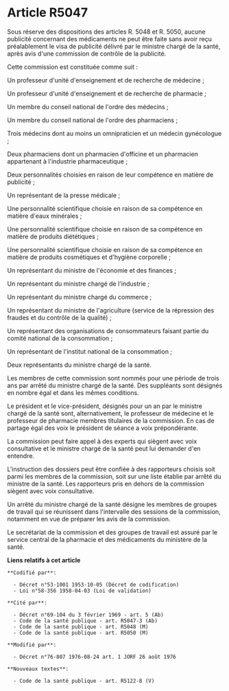 # Article R5047

Sous réserve des dispositions des articles R. 5048 et R. 5050, aucune publicité concernant des médicaments ne peut être faite
sans avoir reçu préalablement le visa de publicité délivré par le ministre chargé de la santé, après avis d'une commission de
contrôle de la publicité.

Cette commission est constituée comme suit :

Un professeur d'unité d'enseignement et de recherche de médecine ;

Un professeur d'unité d'enseignement et de recherche de pharmacie ;

Un membre du conseil national de l'ordre des médecins ;

Un membre du conseil national de l'ordre des pharmaciens ;

Trois médecins dont au moins un omnipraticien et un médecin gynécologue ;

Deux pharmaciens dont un pharmacien d'officine et un pharmacien appartenant à l'industrie pharmaceutique ;

Deux personnalités choisies en raison de leur compétence en matière de publicité ;

Un représentant de la presse médicale ;

Une personnalité scientifique choisie en raison de sa compétence en matière d'eaux minérales ;

Une personnalité scientifique choisie en raison de sa compétence en matière de produits diététiques ;

Une personnalité scientifique choisie en raison de sa compétence en matière de produits cosmétiques et d'hygiène corporelle ;

Un représentant du ministre de l'économie et des finances ;

Un représentant du ministre chargé de l'industrie ;

Un représentant du ministre chargé du commerce ;

Un représentant du ministre de l'agriculture (service de la répression des fraudes et du contrôle de la qualité) ;

Un représentant des organisations de consommateurs faisant partie du comité national de la consommation ;

Un représentant de l'institut national de la consommation ;

Deux représentants du ministre chargé de la santé.

Les membres de cette commission sont nommés pour une période de trois ans par arrêté du ministre chargé de la santé. Des
suppléants sont désignés en nombre égal et dans les mêmes conditions.

Le président et le vice-président, désignés pour un an par le ministre chargé de la santé sont, alternativement, le
professeur de médecine et le professeur de pharmacie membres titulaires de la commission. En cas de partage égal des voix le
président de séance a voix prépondérante.

La commission peut faire appel à des experts qui siègent avec voix consultative et le ministre chargé de la santé peut lui
demander d'en entendre.

L'instruction des dossiers peut être confiée à des rapporteurs choisis soit parmi les membres de la commission, soit sur une
liste établie par arrêté du ministre de la santé. Les rapporteurs pris en dehors de la commission siègent avec voix
consultative.

Un arrêté du ministre chargé de la santé désigne les membres de groupes de travail qui se réunissent dans l'intervalle des
sessions de la commission, notamment en vue de préparer les avis de la commission.

Le secrétariat de la commission et des groupes de travail est assuré par le service central de la pharmacie et des
médicaments du ministère de la santé.

**Liens relatifs à cet article**

	**Codifié par**:

	  - Décret n°53-1001 1953-10-05 (Décret de codification)
	  - Loi n°58-356 1958-04-03 (Loi de validation)

	**Cité par**:

	  - Décret n°69-104 du 3 février 1969 - art. 5 (Ab)
	  - Code de la santé publique - art. R5047-3 (Ab)
	  - Code de la santé publique - art. R5048 (M)
	  - Code de la santé publique - art. R5050 (M)

	**Modifié par**:

	  - Décret n°76-807 1976-08-24 art. 1 JORF 26 août 1976

	**Nouveaux textes**:

	  - Code de la santé publique - art. R5122-8 (V)
